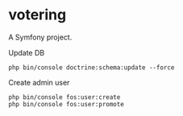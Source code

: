 votering
========

A Symfony project.

Update DB
```
php bin/console doctrine:schema:update --force
```

Create admin user
```
php bin/console fos:user:create
php bin/console fos:user:promote
```

